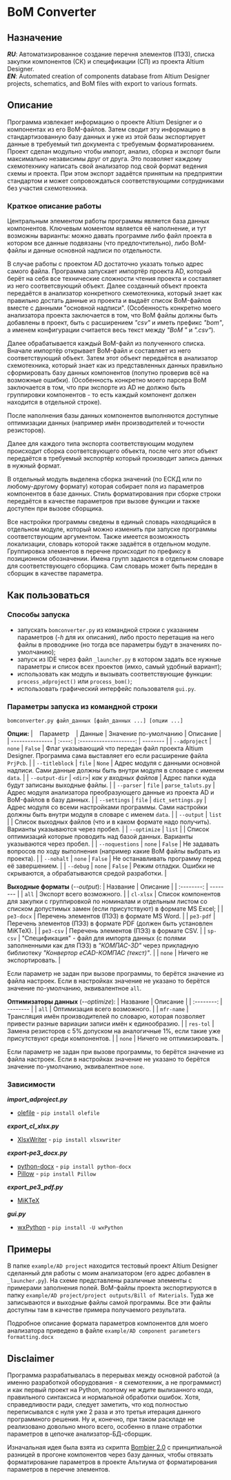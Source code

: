 # BoM Converter

## Назначение
***RU***: Автоматизированное создание перечня элементов (ПЭ3), списка закупки компонентов (СК) и спецификации (СП) из проекта Altium Designer.<br/>
***EN***: Automated creation of components database from Altium Designer projects, schematics, and BoM files with export to various formats.

## Описание
Программа извлекает информацию о проекте Altium Designer и о компонентах из его BoM-файлов. Затем сводит эту информацию в стандартизованную базу данных и уже из этой базы экспортирует данные в требуемый тип документа с требуемым форматированием. Проект сделан модульно чтобы импорт, анализ, сборка и экспорт были максимально независимы друг от друга. Это позволяет каждому схемотехнику написать свой анализатор под свой формат ведения схемы и проекта. При этом экспорт задаётся принятым на предприятии стандартом и может сопровождаться соответствующими сотрудниками без участия схемотехника.

### Краткое описание работы
Центральным элементом работы программы является база данных компонентов. Ключевым моментом является её наполнение, и тут возможны варианты: можно давать программе либо файл проекта в котором все данные подвязаны (что предпочтительно), либо BoM-файлы и данные основной надписи по отдельности.

В случае работы с проектом AD достаточно указать только адрес самого файла. Программа запускает импортёр проекта AD, который берёт на себя все технические сложности чтения проекта и составляет из него соответсвующий объект. Далее созданный объект проекта передаётся в анализатор конкретного схемотехника, который знает как правильно достать данные из проекта и выдаёт список BoM-файлов вместе с данными "основной надписи". (Особенность конкретно моего анализатора проекта заключается в том, что BoM файлы должны быть добавлены в проект, быть с расширением *"csv"* и иметь префикс *"bom"*, а именем конфигурации считается весь текст между *"BoM "* и *".csv"*).

Далее обрабатывается каждый BoM-файл из полученного списка. Вначале импортёр открывает BoM-файл и составляет из него соответствующий объект. Затем этот объект передаётся в анализатор схемотехника, который знает как из представленных данных правильно сформировать базу данных компонентов (попутно проверив всё на возможные ошибки). (Особенность конкретно моего парсера BoM заключается в том, что при экспорте из AD не должно быть группировки компонентов - то есть каждый компонент должен находится в отдельной строке).

После наполнения базы данных компонентов выполняются доступные оптимизации данных (например имён производителей и точности резисторов).

Далее для каждого типа экспорта соответствующим модулем происходит сборка соответсвующего объекта, после чего этот объект передаётся в требуемый экспортёр который производит запись данных в нужный формат.

В отдельный модуль выделена сборка значений (по ЕСКД или по любому-другому формату) которая собирает поля из параметров компонентов в базе данных. Стиль форматирования при сборке строки передаётся в качестве параметров при вызове функции и также доступен при вызове сборщика. 

Все настройки программы сведены в единый словарь находящийся в отдельном модуле, который можно изменить при запуске программы соответствующим аргументом. Также имеется возможность локализации, словарь которой также задаётся в отдельном модуле. Группировка элементов в перечне происходит по префиксу в позиционном обозначении. Имена групп задаются в отдельном словаре для соответствующего сборщика. Сам словарь может быть передан в сборщик в качестве параметра.

## Как пользоваться
### Способы запуска
- запускать `bomconverter.py` из командной строки с указанием параметров (*-h* для их описания), либо просто перетащив на него файлы в проводнике (но тогда все параметры будут в значениях по-умолчанию);
- запуск из IDE через файл `_launcher.py` в котором задать все нужные параметры и список всех проектов (имхо, самый удобный вариант);
- использовать как модуль и вызывать соответствующие функции: `process_adproject()` или `process_bom()`;
- использовать графический интерфейс пользователя `gui.py`.

### Параметры запуска из командной строки
`bomconverter.py файл_данных [файл_данных ...] [опции ...]`

**Опции:**
| &nbsp;&nbsp;&nbsp;Параметр&nbsp;&nbsp;&nbsp; | Данные | Значение по-умолчанию  | Описание |
| --------------- | :----: | :--------------------: | -------- |
| `--adproject`   | `none` | `False`                | Флаг указывающий что передан файл проекта Altium Designer. Программа сама выставляет его если расширение файла `PrjPcb`. |
| `--titleblock`  | `file` | `None`                 | Адрес модуля с данными основной надписи. Сами данные должны быть внутри модуля в словаре с именем `data`. |
| `--output-dir`  | `<dir>`| *как у входных файлов* | Адрес папки куда будут записаны выходные файлы. |
| `--parser`      | `file` | `parse_taluts.py`      | Адрес модуля анализатора преобразующего данные из проекта AD и BoM-файлов в базу данных. |
| `--settings`    | `file` | `dict_settings.py`     | Адрес модуля со всеми настройками программы. Сами настройки должны быть внутри модуля в словаре с именем `data`. |
| `--output`      | `list` |                        | Список выходных файлов (что и в каком формате надо получить). Варианты указываются через пробел. |
| `--optimize`    | `list` |                        | Список оптимизаций которые проводить над базой данных. Варианты указываются через пробел. |
| `--noquestions` | `none` | `False`                | Не задавать вопросов по ходу выполнения (например какие BoM файлы выбрать из проекта). |
| `--nohalt`      | `none` | `False`                | Не останавливать программу перед её завершением. |
| `--debug`       | `none` | `False`                | Режим отладки. Ошибки не скрываются, а обрабатываются средой разработки. |



**Выходные форматы** (*--output*):
|  Название  | Описание |
| :--------: | -------- | 
| `all`      | Экспорт всего возможного. |
| `cl-xlsx`  | Список компонентов для закупки с группировкой по номиналам и отдельным листом со списком допустимых замен (если присутствуют) в формате MS Excel; |
| `pe3-docx` | Перечень элементов (ПЭ3) в формате MS Word. |
| `pe3-pdf`  | Перечень элементов (ПЭ3) в формате PDF (должен быть установлен MiKTeX). |
| `pe3-csv`  | Перечень элементов (ПЭ3) в формате CSV. |
| `sp-csv`   | "Спецификация" - файл для импорта данных (с полями заполненными как для ПЭ3) в *"КОМПАС-3D"* через прикладную библиотеку *"Конвертор eCAD-КОМПАС (текст)"*. |
| `none`     | Ничего не экспортировать. |

Если параметр не задан при вызове программы, то берётся значение из файла настроек. Если в настройках значение не указано то берётся значение по-умолчанию, эквивалентное `all`.



**Оптимизаторы данных** (*--optimize*):
|  Название  | Описание |
| :--------: | -------- | 
| `all`      | Оптимизация всего возможного. |
| `mfr-name` | Трансляция имён производителей по словарю, которая позволяет привести разные вариации записи имён к единообразию. |
| `res-tol`  | Замена резисторов с 5% допуском на аналогичные 1%, если такие уже присутствуют среди компонентов. |
| `none`     | Ничего не оптимизировать. |

Если параметр не задан при вызове программы, то берётся значение из файла настроек. Если в настройках значение не указано то берётся значение по-умолчанию, эквивалентное `none`.

### Зависимости
**_import_adproject.py_**
- [olefile](https://pypi.org/project/olefile) - `pip install olefile`

**_export_cl_xlsx.py_**
- [XlsxWriter](https://xlsxwriter.readthedocs.io/) - `pip install xlsxwriter`

**_export-pe3_docx.py_**
- [python-docx](https://python-docx.readthedocs.io) - `pip install python-docx`
- [Pillow](https://pillow.readthedocs.io) - `pip install Pillow`

**_export_pe3_pdf.py_**
- [MiKTeX](https://miktex.org/)

**_gui.py_**
- [wxPython](https://www.wxpython.org/) - `pip install -U wxPython`

## Примеры
В папке `example/AD project` находится тестовый проект Altium Designer сделанный для работы с моим анализатором (его адрес добавлен в `_launcher.py`). На схеме представлены различные элементы с примерами заполнения полей. BoM-файлы проекта экспортируются в папку `example/AD project/project outputs/Bill of Materials`. Туда же записываются и выходные файлы самой программы. Все эти файлы доступны там в качестве примера получаемого результата.

Подробное описание формата параметров компонентов для моего анализатора приведено в файле `example/AD component parameters formatting.docx`

## Disclaimer
Программа разрабатывалась в перерывах между основной работой (а именно разработкой оборудования - я схемотехник, а не программист) и как первый проект на Python, поэтому не ждите вылизанного кода, правильного синтаксиса и нормальной обработки ошибок. Хотя, справедливости ради, следует заметить, что код полностью переписывался с нуля уже 2 раза и это третья итерация данного программного решения. Ну и, конечно, при таком раскладе не реализовано довольно много всего, особенно в плане отработки параметров в цепочке анализатор-БД-сборщик.

Изначальная идея была взята из скрипта [Bombier 2.0](https://github.com/dngulin/bombier) с принципиальной разницей в прогоне компонентов через базу данных, чтобы отвязать форматирование параметров в проекте Альтиума от форматирования параметров в перечне элементов. 

